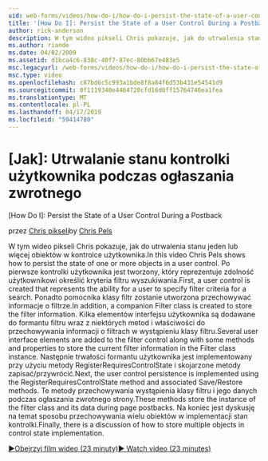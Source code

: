 ```yaml
---
uid: web-forms/videos/how-do-i/how-do-i-persist-the-state-of-a-user-control-during-a-postback
title: '[How Do I]: Persist the State of a User Control During a Postback | Microsoft Docs'
author: rick-anderson
description: W tym wideo pikseli Chris pokazuje, jak do utrwalenia stanu jeden lub więcej obiektów w kontrolce użytkownika. Najpierw kontrolki użytkownika jest tworzony, który reprezentuje abilit...
ms.author: riande
ms.date: 04/02/2009
ms.assetid: d1bca4c6-838c-40f7-87ec-80bb67e483e5
msc.legacyurl: /web-forms/videos/how-do-i/how-do-i-persist-the-state-of-a-user-control-during-a-postback
msc.type: video
ms.openlocfilehash: c87bd6c5c993a1bde8f8a84f6d53b431e54541d9
ms.sourcegitcommit: 0f1119340e4464720cfd16d0ff15764746ea1fea
ms.translationtype: MT
ms.contentlocale: pl-PL
ms.lasthandoff: 04/17/2019
ms.locfileid: "59414780"
---
```

# <a name="how-do-i-persist-the-state-of-a-user-control-during-a-postback"></a>[Jak]: Utrwalanie stanu kontrolki użytkownika podczas ogłaszania zwrotnego
[How Do I]: Persist the State of a User Control During a Postback

<span data-ttu-id="d6ebb-104">przez [Chris pikseli](https://twitter.com/chrispels)</span><span class="sxs-lookup"><span data-stu-id="d6ebb-104">by [Chris Pels](https://twitter.com/chrispels)</span></span>

<span data-ttu-id="d6ebb-105">W tym wideo pikseli Chris pokazuje, jak do utrwalenia stanu jeden lub więcej obiektów w kontrolce użytkownika.</span><span class="sxs-lookup"><span data-stu-id="d6ebb-105">In this video Chris Pels shows how to persist the state of one or more objects in a user control.</span></span> <span data-ttu-id="d6ebb-106">Po pierwsze kontrolki użytkownika jest tworzony, który reprezentuje zdolność użytkownikowi określić kryteria filtru wyszukiwania.</span><span class="sxs-lookup"><span data-stu-id="d6ebb-106">First, a user control is created that represents the ability for a user to specify filter criteria for a search.</span></span> <span data-ttu-id="d6ebb-107">Ponadto pomocnika klasy filtr zostanie utworzona przechowywać informacje o filtrze.</span><span class="sxs-lookup"><span data-stu-id="d6ebb-107">In addition, a companion Filter class is created to store the filter information.</span></span> <span data-ttu-id="d6ebb-108">Kilka elementów interfejsu użytkownika są dodawane do formantu filtru wraz z niektórych metod i właściwości do przechowywania informacji o filtrach w wystąpieniu klasy filtru.</span><span class="sxs-lookup"><span data-stu-id="d6ebb-108">Several user interface elements are added to the filter control along with some methods and properties to store the current filter information in the Filter class instance.</span></span> <span data-ttu-id="d6ebb-109">Następnie trwałości formantu użytkownika jest implementowany przy użyciu metody RegisterRequiresControlState i skojarzone metody zapisać/przywrócić.</span><span class="sxs-lookup"><span data-stu-id="d6ebb-109">Next, the user control persistence is implemented using the RegisterRequiresControlState method and associated Save/Restore methods.</span></span> <span data-ttu-id="d6ebb-110">Te metody przechowywania wystąpienia klasy filtru i jego danych podczas ogłaszania zwrotnego strony.</span><span class="sxs-lookup"><span data-stu-id="d6ebb-110">These methods store the instance of the filter class and its data during page postbacks.</span></span> <span data-ttu-id="d6ebb-111">Na koniec jest dyskusję na temat sposobu przechowywania wielu obiektów w implementacji stan kontrolki.</span><span class="sxs-lookup"><span data-stu-id="d6ebb-111">Finally, there is a discussion of how to store multiple objects in control state implementation.</span></span>

[<span data-ttu-id="d6ebb-112">&#9654;Obejrzyj film wideo (23 minuty)</span><span class="sxs-lookup"><span data-stu-id="d6ebb-112">&#9654; Watch video (23 minutes)</span></span>](https://channel9.msdn.com/Blogs/ASP-NET-Site-Videos/how-do-i-persist-the-state-of-a-user-control-during-a-postback)
